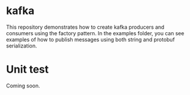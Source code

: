 # kafka
This repository demonstrates how to create kafka producers and consumers using the factory pattern.
In the examples folder, you can see examples of how to publish messages using both string and protobuf serialization.

# Unit test
Coming soon.
